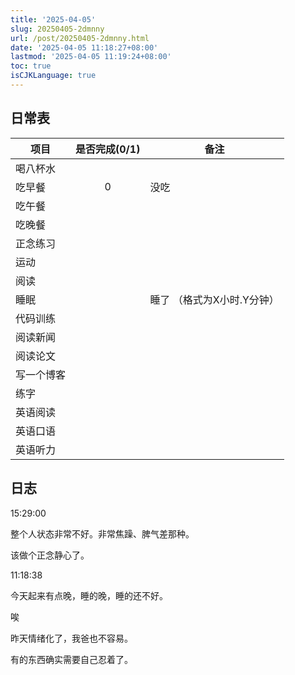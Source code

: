 ```yaml
---
title: '2025-04-05'
slug: 20250405-2dmnny
url: /post/20250405-2dmnny.html
date: '2025-04-05 11:18:27+08:00'
lastmod: '2025-04-05 11:19:24+08:00'
toc: true
isCJKLanguage: true
---
```






## 日常表

|项目|是否完成(0/1)|备注|
| ------------| :-------------: | -----------------------------|
|喝八杯水|||
|吃早餐|0|没吃|
|吃午餐|||
|吃晚餐|||
|正念练习|||
|运动|||
|阅读|||
|睡眠||睡了  （格式为X小时.Y分钟）|
|代码训练|||
|阅读新闻|||
|阅读论文|||
|写一个博客|||
|练字|||
|英语阅读|||
|英语口语|||
|英语听力|||

## 日志

15:29:00

整个人状态非常不好。非常焦躁、脾气差那种。

该做个正念静心了。

11:18:38

今天起来有点晚，睡的晚，睡的还不好。

唉

昨天情绪化了，我爸也不容易。

有的东西确实需要自己忍着了。
